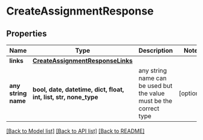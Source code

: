 # CreateAssignmentResponse


## Properties
Name | Type | Description | Notes
------------ | ------------- | ------------- | -------------
**links** | [**CreateAssignmentResponseLinks**](CreateAssignmentResponseLinks.md) |  | 
**any string name** | **bool, date, datetime, dict, float, int, list, str, none_type** | any string name can be used but the value must be the correct type | [optional]

[[Back to Model list]](../README.md#documentation-for-models) [[Back to API list]](../README.md#documentation-for-api-endpoints) [[Back to README]](../README.md)


